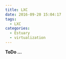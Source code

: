 ```yaml
---
title: LXC
date: 2016-09-20 15:04:17
tags:
  - LXC
categories:
  - Estuary
  - virtualization
---
```


**ToDo ...**
